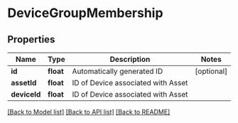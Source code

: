 # DeviceGroupMembership

## Properties
Name | Type | Description | Notes
------------ | ------------- | ------------- | -------------
**id** | **float** | Automatically generated ID | [optional] 
**assetId** | **float** | ID of Device associated with Asset | 
**deviceId** | **float** | ID of Device associated with Asset | 

[[Back to Model list]](../README.md#documentation-for-models) [[Back to API list]](../README.md#documentation-for-api-endpoints) [[Back to README]](../README.md)


